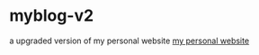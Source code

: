 # myblog-v2
a upgraded version of my personal website [my personal website](https://yucheng.life "Cheng Homepage")

